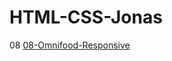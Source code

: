 # HTML-CSS-Jonas
08 [08-Omnifood-Responsive](https://mehrajhossain.github.io/HTML-CSS-Jonas/08-Omnifood-Responsive/)
